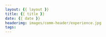 ```yaml
---
layout: {{ layout }}
title: {{ title }}
date: {{ date }}
headerimg: images/comm-header/experience.jpg
tags: 
---
```

<!-- more -->
